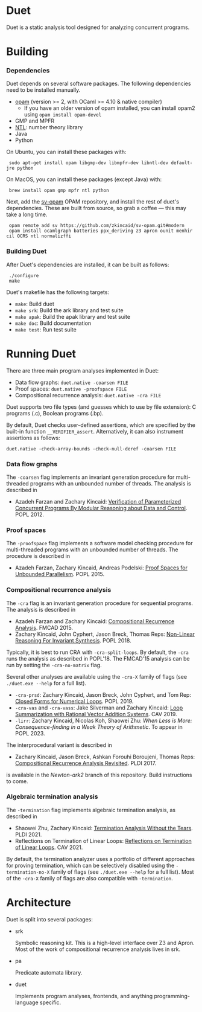 Duet
====
Duet is a static analysis tool designed for analyzing concurrent programs.

Building
========

### Dependencies

Duet depends on several software packages.  The following dependencies need to be installed manually.

 + [opam](http://opam.ocaml.org) (version >= 2, with OCaml >= 4.10 & native compiler)
   - If you have an older version of opam installed, you can install opam2 using `opam install opam-devel`
 + GMP and MPFR
 + [NTL](http://www.shoup.net/ntl/): number theory library
 + Java
 + Python

On Ubuntu, you can install these packages with:
```
 sudo apt-get install opam libgmp-dev libmpfr-dev libntl-dev default-jre python
```

On MacOS, you can install these packages (except Java) with:
```
 brew install opam gmp mpfr ntl python
```

Next, add the [sv-opam](https://github.com/zkincaid/sv-opam) OPAM repository, and install the rest of duet's dependencies.  These are built from source, so grab a coffee &mdash; this may take a long time.
```
 opam remote add sv https://github.com/zkincaid/sv-opam.git#modern
 opam install ocamlgraph batteries ppx_deriving z3 apron ounit menhir cil OCRS ntl normalizffi
```

### Building Duet

After Duet's dependencies are installed, it can be built as follows:
```
 ./configure
 make
```

Duet's makefile has the following targets:
 + `make`: Build duet
 + `make srk`: Build the ark library and test suite
 + `make apak`: Build the apak library and test suite
 + `make doc`: Build documentation
 + `make test`: Run test suite

Running Duet
============

There are three main program analyses implemented in Duet:

* Data flow graphs: `duet.native -coarsen FILE`
* Proof spaces: `duet.native -proofspace FILE`
* Compositional recurrence analysis: `duet.native -cra FILE`

Duet supports two file types (and guesses which to use by file extension): C programs (.c), Boolean programs (.bp).

By default, Duet checks user-defined assertions, which are specified by the built-in function `__VERIFIER_assert`. Alternatively, it can also instrument assertions as follows:

    duet.native -check-array-bounds -check-null-deref -coarsen FILE


### Data flow graphs

The `-coarsen` flag implements an invariant generation procedure for multi-threaded programs with an unbounded number of threads. The analysis is described in
* Azadeh Farzan and Zachary Kincaid: [Verification of Parameterized Concurrent Programs By Modular Reasoning about Data and Control](http://www.cs.princeton.edu/~zkincaid/pub/popl12.pdf).  POPL 2012.

### Proof spaces

The `-proofspace` flag implements a software model checking procedure for multi-threaded programs with an unbounded number of threads.  The procedure is described in
* Azadeh Farzan, Zachary Kincaid, Andreas Podelski: [Proof Spaces for Unbounded Parallelism](http://www.cs.princeton.edu/~zkincaid/pub/popl15.pdf).  POPL 2015.

### Compositional recurrence analysis

The `-cra` flag is an invariant generation procedure for sequential programs.  The analysis is described in
* Azadeh Farzan and Zachary Kincaid: [Compositional Recurrence Analysis](http://www.cs.princeton.edu/~zkincaid/pub/fmcad15.pdf).  FMCAD 2015.
* Zachary Kincaid, John Cyphert, Jason Breck, Thomas Reps: [Non-Linear Reasoning For Invariant Synthesis](http://www.cs.princeton.edu/~zkincaid/pub/popl18a.pdf).  POPL 2018.

Typically, it is best to run CRA with `-cra-split-loops`.  By default, the `-cra` runs the analysis as described in POPL'18.  The FMCAD'15 analysis can be run by setting the `-cra-no-matrix` flag.

Several other analyses are available using the `-cra-X` family of flags (see `./duet.exe --help` for a full list).
* `-cra-prsd`: Zachary Kincaid, Jason Breck, John Cyphert, and Tom Rep: [Closed Forms for Numerical Loops](https://www.cs.princeton.edu/~zkincaid/pub/popl19a.pdf).  POPL 2019.
* `-cra-vas` and `-cra-vass`: Jake Silverman and Zachary Kincaid: [Loop Summarization with Rational Vector Addition Systems](https://www.cs.princeton.edu/~zkincaid/pub/cav19.pdf).  CAV 2019.
* `-lirr`: Zachary Kincaid, Nicolas Koh, Shaowei Zhu: *When Less is More: Consequence-finding in a Weak Theory of Arithmetic*.  To appear in POPL 2023.

The interprocedural variant is described in
* Zachary Kincaid, Jason Breck, Ashkan Forouhi Boroujeni, Thomas Reps:  [Compositional Recurrence Analysis Revisited](http://www.cs.princeton.edu/~zkincaid/pub/pldi17.pdf). PLDI 2017.

is available in the *Newton-ark2* branch of this repository.  Build instructions to come.

### Algebraic termination analysis

The `-termination` flag implements algebraic termination analysis, as described in
* Shaowei Zhu, Zachary Kincaid: [Termination Analysis Without the Tears](https://www.cs.princeton.edu/~zkincaid/pub/pldi21.pdf). PLDI 2021.
* Reflections on Termination of Linear Loops: [Reflections on Termination of Linear Loops](https://www.cs.princeton.edu/~zkincaid/pub/cav21.pdf). CAV 2021.

By default, the termination analyzer uses a portfolio of different approaches
for proving termination, which can be selectively disabled using the
`-termination-no-X` family of flags (see `./duet.exe --help` for a full list).
Most of the `-cra-X` family of flags are also compatible with `-termination`.

Architecture
============
Duet is split into several packages:

* srk 

  Symbolic reasoning kit.  This is a high-level interface over Z3 and Apron.  Most of the work of compositional recurrence analysis lives in srk.

* pa

  Predicate automata library.

* duet

  Implements program analyses, frontends, and anything programming-language specific.
